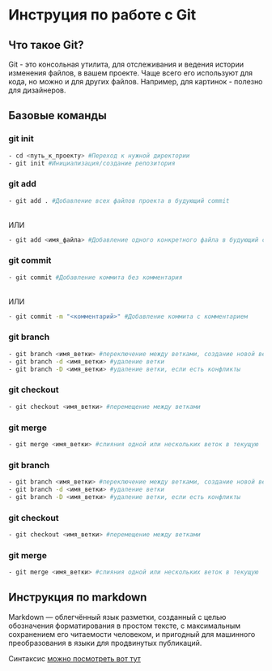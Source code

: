 # Инструция по работе с Git

## Что такое Git?

Git - это консольная утилита, для отслеживания и ведения истории изменения файлов, в вашем проекте. Чаще всего его используют для кода, но можно и для других файлов. Например, для картинок - полезно для дизайнеров.

## Базовые команды
### git init
```sh
- cd <путь_к_проекту> #Переход к нужной директории
- git init #Инициализация/создание репозитория
```

### git add
```sh
- git add . #Добавление всех файлов проекта в будующий commit
```
<br>ИЛИ
```sh
- git add <имя_файла> #Добавление одного конкретного файла в будующий commit
```

### git commit
```sh
- git commit #Добавление коммита без комментария
```
<br>ИЛИ
```sh
- git commit -m "<комментарий>" #Добавление коммита с комментарием
```

### git branch
```sh
- git branch <имя_ветки> #переключение между ветками, создание новой ветки
- git branch -d <имя_ветки> #удаление ветки
- git branch -D <имя_ветки> #удаление ветки, если есть конфликты
```

### git checkout
```sh
- git checkout <имя_ветки> #перемещение между ветками
```

### git merge
```sh
- git merge <имя_ветки> #слияния одной или нескольких веток в текущую
```

### git branch
```sh
- git branch <имя_ветки> #переключение между ветками, создание новой ветки
- git branch -d <имя_ветки> #удаление ветки
- git branch -D <имя_ветки> #удаление ветки, если есть конфликты
```

### git checkout
```sh
- git checkout <имя_ветки> #перемещение между ветками
```

### git merge
```sh
- git merge <имя_ветки> #слияния одной или нескольких веток в текущую
```

## Инструкция по markdown

Markdown — облегчённый язык разметки, созданный с целью обозначения форматирования в простом тексте, с максимальным сохранением его читаемости человеком, и пригодный для машинного преобразования в языки для продвинутых публикаций.

Синтаксис [можно посмотреть вот тут](https://www.markdownguide.org/basic-syntax/)